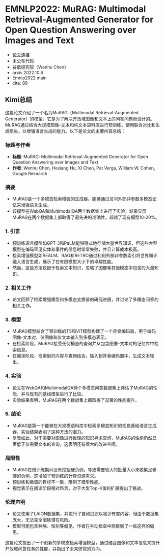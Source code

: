 # EMNLP2022: MuRAG: Multimodal Retrieval-Augmented Generator for Open Question Answering over Images and Text

- [论文连接](https://arxiv.org/abs/2210.02928)
- 未公布代码
- 谷歌研究院（Wenhu Chen）
- arxiv 2022.10.6
- Emnlp2022 main
- cite: 89

## Kimi总结

这篇论文介绍了一个名为MuRAG（Multimodal Retrieval-Augmented Generator）的模型，它是为了解决开放域图像和文本上的问答问题而设计的。MuRAG通过结合大规模图像-文本和纯文本语料库进行预训练，使用联合对比和生成损失，以增强语言生成的能力。以下是论文的主要内容总结：

### 标题与作者

- **标题**: MuRAG: Multimodal Retrieval-Augmented Generator for Open Question Answering over Images and Text
- **作者**: Wenhu Chen, Hexiang Hu, Xi Chen, Pat Verga, William W. Cohen, Google Research

### 摘要

- MuRAG是一个多模态检索增强的生成器，能够通过访问外部非参数多模态记忆来增强语言生成。
- 该模型在WebQA和MultimodalQA两个数据集上进行了实验，结果显示MuRAG在两个数据集上都取得了最先进的准确性，超越了现有模型10-20%。

### 1. 引言

- 预训练语言模型如GPT-3和PaLM能够隐式地存储大量世界知识，但这些大型模型在编码罕见实体和事件的信息时常常失败，并且计算成本极高。
- 检索增强模型如REALM、RAG和RETRO通过利用外部非参数索引将世界知识融入语言生成，展示了在有限模型大小下的卓越性能。
- 然而，这些方法仅限于检索文本知识，忽略了图像等其他模态中包含的大量知识。

### 2. 相关工作

- 论文回顾了检索增强模型和多模态变换器的研究进展，并讨论了多模态问答的相关工作。

### 3. 模型

- MuRAG模型结合了预训练的T5和ViT模型构建了一个背骨编码器，用于编码图像-文本对、仅图像和仅文本输入到多模态表示。
- 在检索阶段，MuRAG接受任何模态的查询并从包含图像-文本对的记忆库中检索信息。
- 在阅读阶段，检索到的内容与查询结合，输入到背骨编码器中，生成文本输出。

### 4. 实验

- 论文在WebQA和MultimodalQA两个多模态问答数据集上评估了MuRAG的性能，并与现有的基线模型进行了比较。
- 实验结果表明，MuRAG在两个数据集上都取得了显著的性能提升。

### 5. 结论

- MuRAG是第一个能够在大规模语料库中检索多模态知识的视觉基础语言生成器，实验结果表明了这种方法的潜力。
- 尽管如此，对于需要对图像进行推理的知识寻求查询，MuRAG的性能仍然显著低于仅需要文本的查询，这表明还有很大的改进空间。

### 局限性

- MuRAG在预训练期间没有挖掘硬负例，导致需要较大的批量大小来收集足够硬的负例，这增加了预训练的计算资源需求。
- 预训练和微调的目标不一致，限制了模型性能。
- 视觉表示在阅读阶段相对昂贵，对于大型Top-K值的扩展提出了挑战。

### 伦理声明

- 论文使用了LAION数据集，并进行了自动过滤以减少有害内容，但由于数据集庞大，无法完全消除潜在风险。
- 模型可能包含种族、性别等偏见，作者在手动检查中观察到了一些这样的偏见。

这篇论文提出了一个创新的多模态检索增强模型，通过结合图像和文本信息来提升开放域问答任务的性能，并指出了未来研究的方向。
